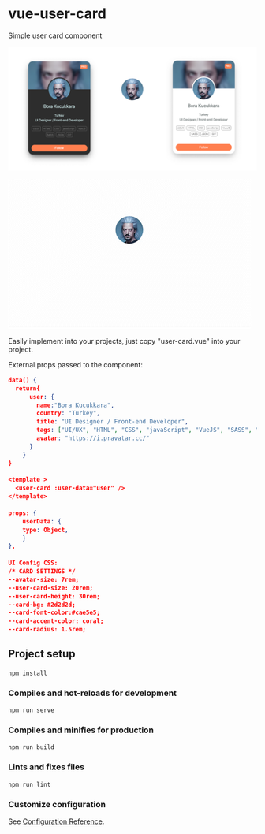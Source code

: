 # vue-user-card

Simple user card component

![vue-user-avatar.png](src%2Fassets%2Fvue-user-avatar.png)

![vue-user-card.gif](src%2Fassets%2Fvue-user-card.gif)

Easily implement into your projects, just copy "user-card.vue" into your project.

External props passed to the component:

```json
data() {
  return{
      user: {
        name:"Bora Kucukkara",
        country: "Turkey",
        title: "UI Designer / Front-end Developer",
        tags: ["UI/UX", "HTML", "CSS", "javaScript", "VueJS", "SASS", "JSON", "GIT"],
        avatar: "https://i.pravatar.cc/"
      }
    }
}

<template >
  <user-card :user-data="user" />
</template>

props: {
    userData: {
    type: Object,
    }
},

UI Config CSS:
/* CARD SETTINGS */
--avatar-size: 7rem;
--user-card-size: 20rem;
--user-card-height: 30rem;
--card-bg: #2d2d2d;
--card-font-color:#cae5e5;
--card-accent-color: coral;
--card-radius: 1.5rem;

```

## Project setup
```
npm install
```

### Compiles and hot-reloads for development
```
npm run serve
```

### Compiles and minifies for production
```
npm run build
```

### Lints and fixes files
```
npm run lint
```

### Customize configuration
See [Configuration Reference](https://cli.vuejs.org/config/).
